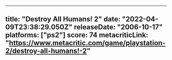 
---
title: "Destroy All Humans! 2"
date: "2022-04-09T23:38:29.050Z"
releaseDate: "2006-10-17"
platforms: ["ps2"]
score: 74
metacriticLink: "https://www.metacritic.com/game/playstation-2/destroy-all-humans!-2"
---
